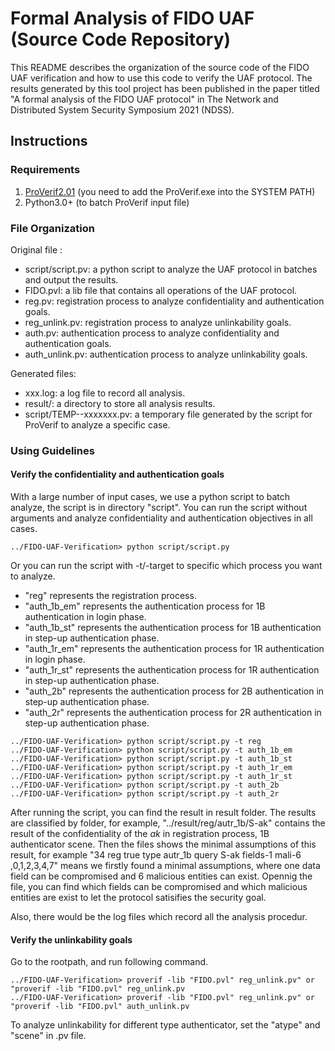 # Formal Analysis of FIDO UAF (Source Code Repository)
This README describes the organization of the source code of the FIDO UAF verification and how to use this code to verify the UAF protocol.
The results generated by this tool project has been published in the paper titled "A formal analysis of the FIDO UAF protocol" in The Network and Distributed System Security Symposium 2021 (NDSS).

## Instructions

### Requirements

1. [ProVerif2.01](https://prosecco.gforge.inria.fr/personal/bblanche/proverif/) (you need to add the ProVerif.exe into the SYSTEM PATH)
2. Python3.0+ (to batch ProVerif input file)

### File Organization

Original file :

- script/script.pv: a python script to analyze the UAF protocol in batches and output the results.
- FIDO.pvl: a lib file that contains all operations of the UAF protocol.
- reg.pv: registration process to analyze confidentiality and authentication goals.
- reg_unlink.pv: registration process to analyze unlinkability goals.
- auth.pv: authentication process to analyze confidentiality and authentication goals.
- auth_unlink.pv: authentication process to analyze unlinkability goals.

Generated files:

- xxx.log: a log file to record all analysis.
- result/: a directory to store all analysis results.
- script/TEMP--xxxxxxx.pv: a temporary file generated by the script for ProVerif to analyze a specific case.

### Using Guidelines

#### Verify the confidentiality and authentication goals

With a large number of input cases, we use a python script to batch analyze, the script is in directory "script".
You can run the script without arguments and analyze confidentiality and authentication objectives in all cases.

```
../FIDO-UAF-Verification> python script/script.py
```

Or you can run the script with -t/-target to specific which process you want to analyze.
- "reg" represents the registration process.
- "auth_1b_em" represents the authentication process for 1B authentication in login phase.
- "auth_1b_st" represents the authentication process for 1B authentication in step-up authentication phase.
- "auth_1r_em" represents the authentication process for 1R authentication in login phase.
- "auth_1r_st" represents the authentication process for 1R authentication in step-up authentication phase.
- "auth_2b" represents the authentication process for 2B authentication in step-up authentication phase.
- "auth_2r" represents the authentication process for 2R authentication in step-up authentication phase.

```
../FIDO-UAF-Verification> python script/script.py -t reg 
../FIDO-UAF-Verification> python script/script.py -t auth_1b_em 
../FIDO-UAF-Verification> python script/script.py -t auth_1b_st 
../FIDO-UAF-Verification> python script/script.py -t auth_1r_em 
../FIDO-UAF-Verification> python script/script.py -t auth_1r_st 
../FIDO-UAF-Verification> python script/script.py -t auth_2b 
../FIDO-UAF-Verification> python script/script.py -t auth_2r 
```

After running the script, you can find the result in result folder.
The results are classified by folder, for example, "../result/reg/autr_1b/S-ak" contains the result of the confidentiality of the *ak* in registration process, 1B authenticator scene.
Then the files shows the minimal assumptions of this result, for example "34   reg   true type autr_1b query S-ak fields-1  mali-6 ,0,1,2,3,4,7" means we firstly found a minimal assumptions, where one data field can be compromised and 6 malicious entities can exist.
Opennig the file, you can find which fields can be compromised and which malicious entities are exist to let the protocol satisifies the security goal.

Also, there would be the log files which record all the analysis procedur.



#### Verify the unlinkability goals

Go to the rootpath, and run following command.

```
../FIDO-UAF-Verification> proverif -lib "FIDO.pvl" reg_unlink.pv" or "proverif -lib "FIDO.pvl" reg_unlink.pv
../FIDO-UAF-Verification> proverif -lib "FIDO.pvl" reg_unlink.pv" or "proverif -lib "FIDO.pvl" auth_unlink.pv
```

To analyze unlinkability for different type authenticator, set the "atype" and "scene" in .pv file.


	